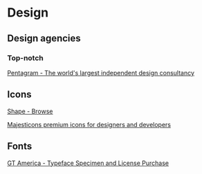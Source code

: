 # Design

## Design agencies

### Top-notch

[Pentagram - The world's largest independent design consultancy](https://www.pentagram.com/)

## Icons

[Shape - Browse](https://shape.so/browse)

[Majesticons premium icons for designers and developers](https://www.majesticons.com/#solid-icons)

## Fonts

[GT America - Typeface Specimen and License Purchase](https://www.grillitype.com/typeface/gt-america)